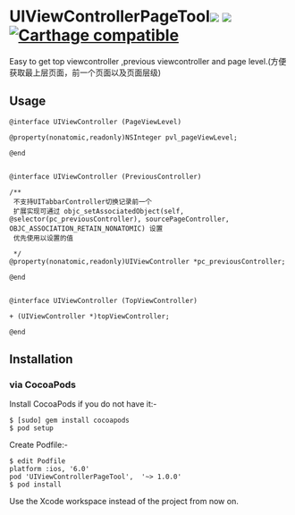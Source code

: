 # UIViewControllerPageTool![](http://cocoapod-badges.herokuapp.com/v/UIViewControllerPageTool/badge.png) ![](http://cocoapod-badges.herokuapp.com/p/UIViewControllerPageTool/badge.png)  [![Carthage compatible](https://img.shields.io/badge/Carthage-compatible-4BC51D.svg?style=flat)](https://github.com/Carthage/Carthage)
Easy to get top viewcontroller ,previous viewcontroller and page level.(方便获取最上层页面，前一个页面以及页面层级)

## Usage
```
@interface UIViewController (PageViewLevel)

@property(nonatomic,readonly)NSInteger pvl_pageViewLevel;

@end


@interface UIViewController (PreviousController)

/**
 不支持UITabbarController切换记录前一个
 扩展实现可通过 objc_setAssociatedObject(self, @selector(pc_previousController), sourcePageController, OBJC_ASSOCIATION_RETAIN_NONATOMIC) 设置
 优先使用以设置的值
 
 */
@property(nonatomic,readonly)UIViewController *pc_previousController;

@end


@interface UIViewController (TopViewController)

+ (UIViewController *)topViewController;

@end

```

## Installation

### via CocoaPods
Install CocoaPods if you do not have it:-
````
$ [sudo] gem install cocoapods
$ pod setup
````
Create Podfile:-
````
$ edit Podfile
platform :ios, '6.0'
pod 'UIViewControllerPageTool',  '~> 1.0.0'
$ pod install
````
Use the Xcode workspace instead of the project from now on.
